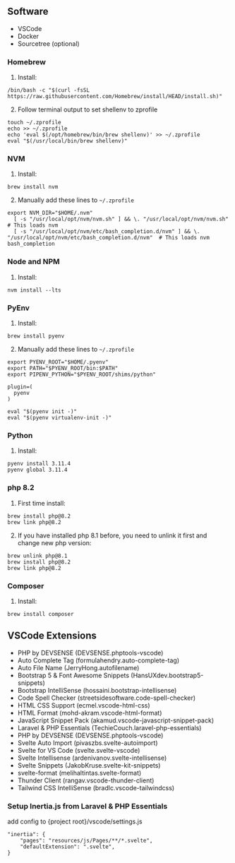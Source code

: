 ## Software

-   VSCode
-   Docker
-   Sourcetree (optional)

### Homebrew

1. Install:

```shell
/bin/bash -c "$(curl -fsSL https://raw.githubusercontent.com/Homebrew/install/HEAD/install.sh)"
```

2. Follow terminal output to set shellenv to zprofile

```shell
touch ~/.zprofile
echo >> ~/.zprofile
echo 'eval $(/opt/homebrew/bin/brew shellenv)' >> ~/.zprofile
eval "$(/usr/local/bin/brew shellenv)"
```

### NVM

1. Install:

```shell
brew install nvm
```

2. Manually add these lines to `~/.zprofile`

```shell
export NVM_DIR="$HOME/.nvm"
  [ -s "/usr/local/opt/nvm/nvm.sh" ] && \. "/usr/local/opt/nvm/nvm.sh"  # This loads nvm
  [ -s "/usr/local/opt/nvm/etc/bash_completion.d/nvm" ] && \. "/usr/local/opt/nvm/etc/bash_completion.d/nvm"  # This loads nvm bash_completion
```

### Node and NPM

1. Install:

```shell
nvm install --lts
```

### PyEnv

1. Install:

```shell
brew install pyenv
```

2. Manually add these lines to `~/.zprofile`

```shell
export PYENV_ROOT="$HOME/.pyenv"
export PATH="$PYENV_ROOT/bin:$PATH"
export PIPENV_PYTHON="$PYENV_ROOT/shims/python"

plugin=(
  pyenv
)

eval "$(pyenv init -)"
eval "$(pyenv virtualenv-init -)"
```

### Python

1. Install:

```shell
pyenv install 3.11.4
pyenv global 3.11.4
```

### php 8.2

1. First time install:

```shell
brew install php@8.2
brew link php@8.2
```

2. If you have installed php 8.1 before, you need to unlink it first and change new php version:

```shell
brew unlink php@8.1
brew install php@8.2
brew link php@8.2
```

### Composer

1. Install:

```shell
brew install composer
```

## VSCode Extensions

-   PHP by DEVSENSE (DEVSENSE.phptools-vscode)
-   Auto Complete Tag (formulahendry.auto-complete-tag)
-   Auto File Name (JerryHong.autofilename)
-   Bootstrap 5 & Font Awesome Snippets (HansUXdev.bootstrap5-snippets)
-   Bootstrap IntelliSense (hossaini.bootstrap-intellisense)
-   Code Spell Checker (streetsidesoftware.code-spell-checker)
-   HTML CSS Support (ecmel.vscode-html-css)
-   HTML Format (mohd-akram.vscode-html-format)
-   JavaScript Snippet Pack (akamud.vscode-javascript-snippet-pack)
-   Laravel & PHP Essentials (TechieCouch.laravel-php-essentials)
-   PHP by DEVSENSE (DEVSENSE.phptools-vscode)
-   Svelte Auto Import (pivaszbs.svelte-autoimport)
-   Svelte for VS Code (svelte.svelte-vscode)
-   Svelte Intellisense (ardenivanov.svelte-intellisense)
-   Svelte Snippets (JakobKruse.svelte-kit-snippets)
-   svelte-format (melihaltintas.svelte-format)
-   Thunder Client (rangav.vscode-thunder-client)
-   Tailwind CSS IntelliSense (bradlc.vscode-tailwindcss)

### Setup Inertia.js from Laravel & PHP Essentials

add config to {project root}/vscode/settings.js

```
"inertia": {
    "pages": "resources/js/Pages/**/*.svelte",
    "defaultExtension": ".svelte",
}
```